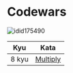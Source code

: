 # **Codewars**

![idid175490](https://www.codewars.com/users/id175490/badges/large)

| Kyu   | Kata                                                                                |
| ----- | ----------------------------------------------------------------------------------- |
| 8 kyu | [Multiply](https://github.com/id175490/codewars/blob/main/8%20kyu/Multiply.md) |
